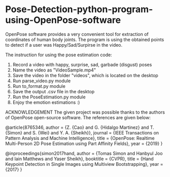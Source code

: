 # Pose-Detection-python-program-using-OpenPose-software
OpenPose software provides a very convenient tool for extraction of coordinates of human body joints. The program is using the obtained points to detect if a user was Happy/Sad/Surpirse in the video.

The instruction for using the pose estimation code:
1. Record a video with happy, surprise, sad, garbade (disgust) poses
2. Name the video as "VideoSample.mp4"
3. Save the video in the folder "videos", which is located on the desktop
4. Run parse_video.py module
5. Run to_format.py module
6. Save the output .csv file in the desktop
7. Run the PoseEstimation.py module
8. Enjoy the emotion estimations :)

ACKNOWLEDGEMENT
The given project was possible thanks to the authors of OpenPose open-source software. The references are given below:

@article{8765346,
  author = {Z. {Cao} and G. {Hidalgo Martinez} and T. {Simon} and S. {Wei} and Y. A. {Sheikh}},
  journal = {IEEE Transactions on Pattern Analysis and Machine Intelligence},
  title = {OpenPose: Realtime Multi-Person 2D Pose Estimation using Part Affinity Fields},
  year = {2019}
}

@inproceedings{simon2017hand,
  author = {Tomas Simon and Hanbyul Joo and Iain Matthews and Yaser Sheikh},
  booktitle = {CVPR},
  title = {Hand Keypoint Detection in Single Images using Multiview Bootstrapping},
  year = {2017}
}


